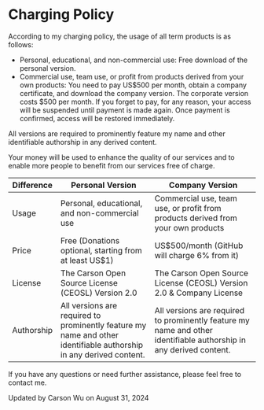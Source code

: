 # Charging Policy

According to my charging policy, the usage of all term products is as follows:

- Personal, educational, and non-commercial use: Free download of the personal version.
- Commercial use, team use, or profit from products derived from your own products: You need to pay US$500 per month, obtain a company certificate, and download the company version. The corporate version costs $500 per month. If you forget to pay, for any reason, your access will be suspended until payment is made again. Once payment is confirmed, access will be restored immediately.

All versions are required to prominently feature my name and other identifiable authorship in any derived content.

Your money will be used to enhance the quality of our services and to enable more people to benefit from our services free of charge.

| Difference | Personal Version | Company Version |
| --- | --- | --- |
| Usage | Personal, educational, and non-commercial use | Commercial use, team use, or profit from products derived from your own products |
| Price | Free (Donations optional, starting from at least US$1) | US$500/month (GitHub will charge 6% from it) |
| License | The Carson Open Source License (CEOSL) Version 2.0 | The Carson Open Source License (CEOSL) Version 2.0 & Company License |
| Authorship | All versions are required to prominently feature my name and other identifiable authorship in any derived content. | All versions are required to prominently feature my name and other identifiable authorship in any derived content. |

If you have any questions or need further assistance, please feel free to contact me.

Updated by Carson Wu on August 31, 2024
